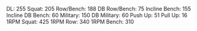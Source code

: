 DL: 255
 Squat: 205
 Row/Bench: 188
 DB Row/Bench: 75
 Incline Bench: 155
 Incline DB Bench: 60
 Military: 150
 DB Military: 60
 Push Up: 51
 Pull Up: 16
 1RPM Squat: 425
 1RPM Row: 340
 1RPM Bench: 310
